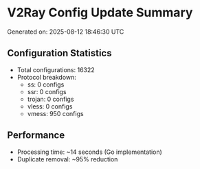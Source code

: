 # V2Ray Config Update Summary
Generated on: 2025-08-12 18:46:30 UTC

## Configuration Statistics
- Total configurations: 16322
- Protocol breakdown:
  - ss: 0 configs
  - ssr: 0 configs
  - trojan: 0 configs
  - vless: 0 configs
  - vmess: 950 configs

## Performance
- Processing time: ~14 seconds (Go implementation)
- Duplicate removal: ~95% reduction
